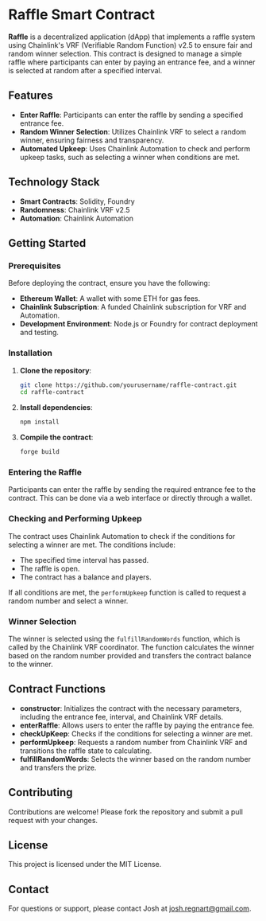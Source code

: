 # Raffle Smart Contract

**Raffle** is a decentralized application (dApp) that implements a raffle system using Chainlink's VRF (Verifiable Random Function) v2.5 to ensure fair and random winner selection. This contract is designed to manage a simple raffle where participants can enter by paying an entrance fee, and a winner is selected at random after a specified interval.

## Features

- **Enter Raffle**: Participants can enter the raffle by sending a specified entrance fee.
- **Random Winner Selection**: Utilizes Chainlink VRF to select a random winner, ensuring fairness and transparency.
- **Automated Upkeep**: Uses Chainlink Automation to check and perform upkeep tasks, such as selecting a winner when conditions are met.

## Technology Stack

- **Smart Contracts**: Solidity, Foundry
- **Randomness**: Chainlink VRF v2.5
- **Automation**: Chainlink Automation

## Getting Started

### Prerequisites

Before deploying the contract, ensure you have the following:

- **Ethereum Wallet**: A wallet with some ETH for gas fees.
- **Chainlink Subscription**: A funded Chainlink subscription for VRF and Automation.
- **Development Environment**: Node.js or Foundry for contract deployment and testing.

### Installation

1. **Clone the repository**:
   ```bash
   git clone https://github.com/yourusername/raffle-contract.git
   cd raffle-contract
   ```

2. **Install dependencies**:
   ```bash
   npm install
   ```

3. **Compile the contract**:
   ```bash
   forge build
   ```

### Entering the Raffle

Participants can enter the raffle by sending the required entrance fee to the contract. This can be done via a web interface or directly through a wallet.

### Checking and Performing Upkeep

The contract uses Chainlink Automation to check if the conditions for selecting a winner are met. The conditions include:

- The specified time interval has passed.
- The raffle is open.
- The contract has a balance and players.

If all conditions are met, the `performUpkeep` function is called to request a random number and select a winner.

### Winner Selection

The winner is selected using the `fulfillRandomWords` function, which is called by the Chainlink VRF coordinator. The function calculates the winner based on the random number provided and transfers the contract balance to the winner.

## Contract Functions

- **constructor**: Initializes the contract with the necessary parameters, including the entrance fee, interval, and Chainlink VRF details.
- **enterRaffle**: Allows users to enter the raffle by paying the entrance fee.
- **checkUpKeep**: Checks if the conditions for selecting a winner are met.
- **performUpkeep**: Requests a random number from Chainlink VRF and transitions the raffle state to calculating.
- **fulfillRandomWords**: Selects the winner based on the random number and transfers the prize.

## Contributing

Contributions are welcome! Please fork the repository and submit a pull request with your changes.

## License

This project is licensed under the MIT License.

## Contact

For questions or support, please contact Josh at josh.regnart@gmail.com. 

